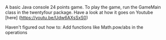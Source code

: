 A basic Java console 24 points game.
To play the game, run the GameMain class in the twentyfour package.
Have a look at how it goes on Youtube [here] (https://youtu.be/Udw6AXsSxS0)

Haven't figured out how to:
Add functions like Math.pow/abs in the operations